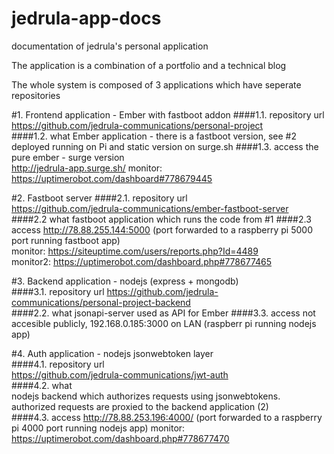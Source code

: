 # jedrula-app-docs
documentation of jedrula's personal application

The application is a combination of a portfolio and a technical blog

The whole system is composed of 3 applications which have seperate repositories

#1. Frontend application - Ember with fastboot addon
####1.1. repository url  
https://github.com/jedrula-communications/personal-project  
####1.2. what
Ember application - there is a fastboot version, see #2 deployed running on Pi and static version on surge.sh
####1.3. access the pure ember - surge version  
http://jedrula-app.surge.sh/
monitor: https://uptimerobot.com/dashboard#778679445

#2. Fastboot server
####2.1. repository url  
https://github.com/jedrula-communications/ember-fastboot-server
####2.2 what
fastboot application which runs the code from #1
####2.3 access
http://78.88.255.144:5000 (port forwarded to a raspberry pi 5000 port running fastboot app)  
monitor: https://siteuptime.com/users/reports.php?Id=4489  
monitor2: https://uptimerobot.com/dashboard.php#778677465


#3. Backend application - nodejs (express + mongodb)  
####3.1. repository url
https://github.com/jedrula-communications/personal-project-backend  
####2.2. what
jsonapi-server used as API for Ember
####3.3. access
not accesible publicly, 192.168.0.185:3000 on LAN (raspberr pi running nodejs app)

#4. Auth application - nodejs jsonwebtoken layer  
####4.1. repository url  
https://github.com/jedrula-communications/jwt-auth  
####4.2. what  
nodejs backend which authorizes requests using jsonwebtokens. authorized requests are proxied to the backend application (2)  
####4.3. access 
http://78.88.253.196:4000/ (port forwarded to a raspberry pi 4000 port running nodejs app)
monitor: https://uptimerobot.com/dashboard.php#778677470
